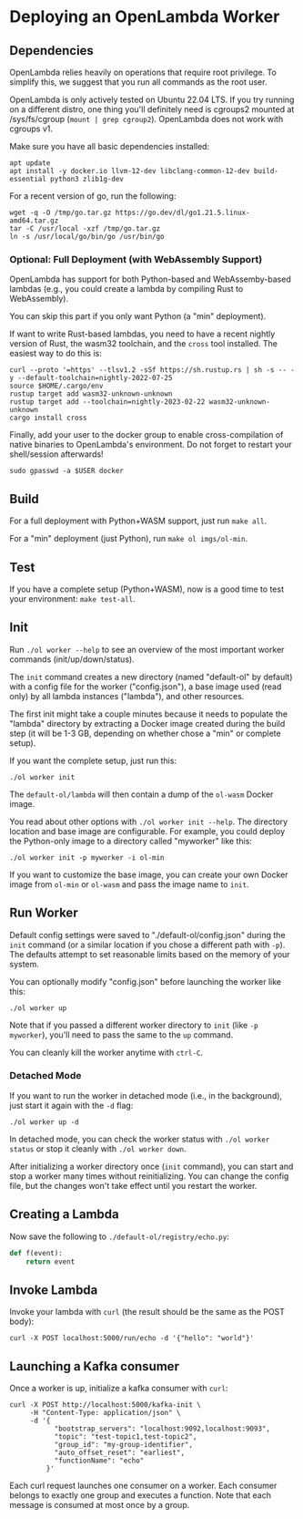 # Deploying an OpenLambda Worker

## Dependencies

OpenLambda relies heavily on operations that require root privilege.
To simplify this, we suggest that you run all commands as the root user.

OpenLambda is only actively tested on Ubuntu 22.04 LTS.  If you try
running on a different distro, one thing you'll definitely need is
cgroups2 mounted at /sys/fs/cgroup (`mount | grep cgroup2`).
OpenLambda does not work with cgroups v1.

Make sure you have all basic dependencies installed:
```
apt update
apt install -y docker.io llvm-12-dev libclang-common-12-dev build-essential python3 zlib1g-dev
```

For a recent version of go, run the following:
```
wget -q -O /tmp/go.tar.gz https://go.dev/dl/go1.21.5.linux-amd64.tar.gz
tar -C /usr/local -xzf /tmp/go.tar.gz
ln -s /usr/local/go/bin/go /usr/bin/go
```

### Optional: Full Deployment (with WebAssembly Support)

OpenLambda has support for both Python-based and WebAssemby-based
lambdas (e.g., you could create a lambda by compiling Rust to
WebAssembly).

You can skip this part if you only want Python (a "min" deployment).

If want to write Rust-based lambdas, you need to have a recent nightly
version of Rust, the wasm32 toolchain, and the `cross` tool
installed. The easiest way to do this is:

```
curl --proto '=https' --tlsv1.2 -sSf https://sh.rustup.rs | sh -s -- -y --default-toolchain=nightly-2022-07-25
source $HOME/.cargo/env
rustup target add wasm32-unknown-unknown
rustup target add --toolchain=nightly-2023-02-22 wasm32-unknown-unknown
cargo install cross
```

Finally, add your user to the docker group to enable cross-compilation
of native binaries to OpenLambda's environment. Do not forget to
restart your shell/session afterwards!

```
sudo gpasswd -a $USER docker
```

## Build

For a full deployment with Python+WASM support, just run `make all`.

For a "min" deployment (just Python), run `make ol imgs/ol-min`.

## Test

If you have a complete setup (Python+WASM), now is a good time to test
your environment: `make test-all`.

## Init

Run `./ol worker --help` to see an overview of the most important
worker commands (init/up/down/status).

The `init` command creates a new directory (named "default-ol" by
default) with a config file for the worker ("config.json"), a base
image used (read only) by all lambda instances ("lambda"), and other
resources.

The first init might take a couple minutes because it needs to
populate the "lambda" directory by extracting a Docker image created
during the build step (it will be 1-3 GB, depending on whether chose a
"min" or complete setup).

If you want the complete setup, just run this:

```
./ol worker init
```

The `default-ol/lambda` will then contain a dump of the `ol-wasm`
Docker image.

You read about other options with `./ol worker init --help`.  The
directory location and base image are configurable.  For example, you
could deploy the Python-only image to a directory called "myworker" like this:

```
./ol worker init -p myworker -i ol-min
```

If you want to customize the base image, you can create your own
Docker image from `ol-min` or `ol-wasm` and pass the image name to
`init`.

## Run Worker

Default config settings were saved to "./default-ol/config.json"
during the `init` command (or a similar location if you chose a
different path with `-p`).  The defaults attempt to set reasonable
limits based on the memory of your system.

You can optionally modify "config.json" before launching the worker like this:

```
./ol worker up
```

Note that if you passed a different worker directory to `init` (like
`-p myworker`), you'll need to pass the same to the `up` command.

You can cleanly kill the worker anytime with `ctrl-C`.

### Detached Mode

If you want to run the worker in detached mode (i.e., in the
background), just start it again with the `-d` flag:

```
./ol worker up -d
```

In detached mode, you can check the worker status with `./ol worker
status` or stop it cleanly with `./ol worker down`.

After initializing a worker directory once (`init` command), you can
start and stop a worker many times without reinitializing.  You can
change the config file, but the changes won't take effect until you
restart the worker.

## Creating a Lambda

Now save the following to `./default-ol/registry/echo.py`:

```python
def f(event):
    return event
```

## Invoke Lambda

Invoke your lambda with `curl` (the result should be the same as the POST body):

```
curl -X POST localhost:5000/run/echo -d '{"hello": "world"}'
```

## Launching a Kafka consumer

Once a worker is up, initialize a kafka consumer with `curl`:

```
curl -X POST http://localhost:5000/kafka-init \
     -H "Content-Type: application/json" \
     -d '{
           "bootstrap_servers": "localhost:9092,localhost:9093",
           "topic": "test-topic1,test-topic2",
           "group_id": "my-group-identifier",
           "auto_offset_reset": "earliest",
           "functionName": "echo"
         }'
```
Each curl request launches one consumer on a worker. Each consumer belongs to exactly one group and executes a function. Note that each message is consumed at most once by a group.
